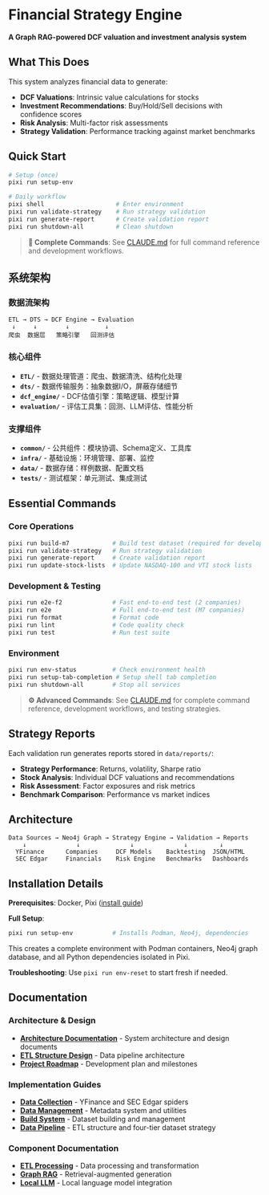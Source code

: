 # Financial Strategy Engine

**A Graph RAG-powered DCF valuation and investment analysis system**

## What This Does

This system analyzes financial data to generate:
- **DCF Valuations**: Intrinsic value calculations for stocks
- **Investment Recommendations**: Buy/Hold/Sell decisions with confidence scores  
- **Risk Analysis**: Multi-factor risk assessments
- **Strategy Validation**: Performance tracking against market benchmarks

## Quick Start

```bash
# Setup (once)
pixi run setup-env

# Daily workflow
pixi shell                    # Enter environment
pixi run validate-strategy    # Run strategy validation
pixi run generate-report      # Create validation report
pixi run shutdown-all         # Clean shutdown
```

> **📖 Complete Commands**: See [CLAUDE.md](CLAUDE.md) for full command reference and development workflows.

## 系统架构

### 数据流架构
```
ETL → DTS → DCF Engine → Evaluation
 ↓     ↓        ↓          ↓
爬虫  数据层   策略引擎   回测评估
```

### 核心组件

- **`ETL/`** - 数据处理管道：爬虫、数据清洗、结构化处理
- **`dts/`** - 数据传输服务：抽象数据I/O，屏蔽存储细节
- **`dcf_engine/`** - DCF估值引擎：策略逻辑、模型计算
- **`evaluation/`** - 评估工具集：回测、LLM评估、性能分析

### 支撑组件

- **`common/`** - 公共组件：模块协调、Schema定义、工具库
- **`infra/`** - 基础设施：环境管理、部署、监控
- **`data/`** - 数据存储：样例数据、配置文档 
- **`tests/`** - 测试框架：单元测试、集成测试

## Essential Commands

### Core Operations
```bash
pixi run build-m7            # Build test dataset (required for development)
pixi run validate-strategy   # Run strategy validation
pixi run generate-report     # Create validation report
pixi run update-stock-lists  # Update NASDAQ-100 and VTI stock lists
```

### Development & Testing
```bash
pixi run e2e-f2              # Fast end-to-end test (2 companies)
pixi run e2e                 # Full end-to-end test (M7 companies)
pixi run format              # Format code
pixi run lint                # Code quality check
pixi run test                # Run test suite
```

### Environment
```bash
pixi run env-status          # Check environment health
pixi run setup-tab-completion # Setup shell tab completion
pixi run shutdown-all        # Stop all services
```

> **⚙️ Advanced Commands**: See [CLAUDE.md](CLAUDE.md) for complete command reference, development workflows, and testing strategies.

## Strategy Reports

Each validation run generates reports stored in `data/reports/`:
- **Strategy Performance**: Returns, volatility, Sharpe ratio
- **Stock Analysis**: Individual DCF valuations and recommendations  
- **Risk Assessment**: Factor exposures and risk metrics
- **Benchmark Comparison**: Performance vs market indices

## Architecture

```
Data Sources → Neo4j Graph → Strategy Engine → Validation → Reports
    ↓              ↓              ↓              ↓         ↓
  YFinance      Companies     DCF Models    Backtesting  JSON/HTML
  SEC Edgar     Financials    Risk Engine   Benchmarks   Dashboards
```

## Installation Details

**Prerequisites**: Docker, Pixi ([install guide](https://pixi.sh/latest/))

**Full Setup**:
```bash
pixi run setup-env           # Installs Podman, Neo4j, dependencies
```

This creates a complete environment with Podman containers, Neo4j graph database, and all Python dependencies isolated in Pixi.

**Troubleshooting**: Use `pixi run env-reset` to start fresh if needed.

## Documentation

### Architecture & Design
- **[Architecture Documentation](docs/README.md)** - System architecture and design documents
- **[ETL Structure Design](docs/ETL_STRUCTURE_DESIGN.md)** - Data pipeline architecture
- **[Project Roadmap](docs/PROJECT_ROADMAP.md)** - Development plan and milestones

### Implementation Guides
- **[Data Collection](spider/README.md)** - YFinance and SEC Edgar spiders
- **[Data Management](common/README.md)** - Metadata system and utilities  
- **[Build System](scripts/README.md)** - Dataset building and management
- **[Data Pipeline](data/README.md)** - ETL structure and four-tier dataset strategy

### Component Documentation
- **[ETL Processing](ETL/README.md)** - Data processing and transformation
- **[Graph RAG](graph_rag/README.md)** - Retrieval-augmented generation
- **[Local LLM](local_llm/README.md)** - Local language model integration